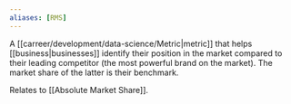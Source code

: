 ```yaml
---
aliases: [RMS]
---
```


A [[carreer/development/data-science/Metric|metric]] that helps [[business|businesses]] identify their position in the market compared to their leading competitor (the most powerful brand on the market). The market share of the latter is their benchmark.

Relates to [[Absolute Market Share]].
